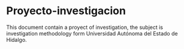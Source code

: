 # Proyecto-investigacion
This document contain a proyect of investigation, the subject is investigation methodology form Universidad Autónoma del Estado de Hidalgo.

